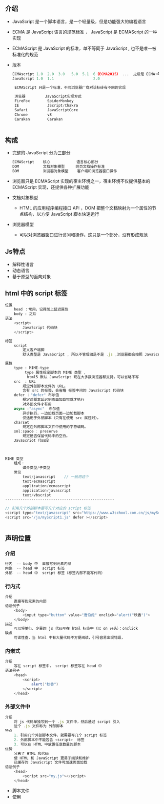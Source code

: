 ## 介绍

*   JavaScript 是一个脚本语言，是一个轻量级，但是功能强大的编程语言

*   ECMA 是 JavaScript 语言的规范标准 ， JavaScript 是 ECMAScript 的一种实现

*   ECMAScript 是 JavaScript 的标准，单不等同于 JavaScript , 也不是唯一被标准化的规范

*   版本

    ```js
    ECMAscript 1.0  2.0  3.0   5.0  5.1  6（ECMA2015） ...  之后是 ECMA+年份
    JavaScript 1.0  1.1                  2.0
    
     ECMAScript 只是一个标准，不同浏览器厂商对该标砖有不同的实现
     
     浏览器		 JavaScript实现方式
     FireFox		SpiderMonkey
     IE				JScript/Chakra
     Safari			JavaScriptCore
     Chrome			v8
     Carakan		Carakan
     
    ```

## 构成

*   完整的 JavaScript 分为三部分

    ```js
    ECMAScript    核心		    语言核心部分
    DOM           文档对象模型	 网页文档操作标准
    BOM           浏览器对象模型    客户端和浏览器窗口操作 
    ```

*   浏览器只是 ECMAScript 实现的宿主环境之一，宿主环境不仅提供基本的 ECMAScript 实现，还提供各种扩展功能

*   文档对象模型

    *    HTML 的应用程序编程接口 API ，DOM 把整个文档映射为一个属性的节点结构，以方便 JavaScript 脚本快速运行

*   浏览器模型

    *   可以对浏览器窗口进行访问和操作，这只是一个部分，没有形成规范

## Js特点

*   解释性语言
*   动态语言
*   基于原型的面向对象



## html 中的 script 标签

```js
位置
    head ：常用，记得加上延迟属性
    body : 之后
语法
    <script> 
        JavaScript 代码块
    </script>

标签
	script  
    	定义客户端脚
        默认类型是 JavaScript , 所以不管后缀是不是 .js ,浏览器都会按照 JavaScritp 解析

属性
 	type : MIME-type
    	 type 属性规定脚本的 MIME 类型 , 
          html5 默认 JavaScript 现在大多数浏览器都支持，可以省略不写 
    src  : URL
    	规定外部脚本文件的 URL。
        含有 src 的标签，会省略 标签中间的 JavaScript 代码块
    defer ："defer" 布尔值
    	规定对脚本延迟到页面加载完成才执行
        对外部文件才有用
    async :"async"  布尔值
    	异步执行，一边加载页面一边加载脚本
        仅适用于外部脚本（只有在使用 src 属性时）。
    charset
    	规定在外部脚本文件中使用的字符编码。
    xml:space : preserve
    	规定是否保留代码中的空白。
    JavaScriot 代码段
        
        
        
MIME 类型
	组成：
    	媒介类型/子类型
    常见 	
        text/javascript    // 一般用这个
        text/ecmascript
        application/ecmascript
        application/javascript
        text/vbscript
--------------------------------------------------

// 引用几个外部脚本要写几个对应的 script 标签           
<script type="text/javascript" src="https://www.w3school.com.cn/js/myScript1.js"></script>   
<script src="/js/myScript1.js" defer ></script>
	
```



## 声明位置

### 介绍

```js
行内	-- body 中  直接写到元素内部
内嵌	-- head 中  script 标签
外部  -- head 中  script 标签（标签内部不能写代码）
```

### 行内式

```js
介绍
	直接写到元素的内部
语法例子
	<body>
    	<input type="button" value="唐伯虎" onclick="alert("秋香")">
    </body>
描述
	可以将单行、少量的 js 代码写在 html 标签中（以 on 开头）：onclick
缺点
	可读性查，当 html 中有大量代码不方便阅读，引号容易出现错误，
```

### 内嵌式

```java
介绍
    写在 script 标签中， script 标签写在 head 中
语法例子
    <head>
    	<script>
    		alert("秋香")
    	</script>
    </head>
```

### 外部文件中

```js
介绍
	将 js 代码单独写到一个 .js 文件中，然后通过 script 引入
    这个 .js 文件称为 外部脚本
特点
    1. 引用几个外部脚本文件，就需要写几个 script 标签
    2. 外部脚本中不能包含 <script>  标签
    3. 可以在 HTML 中放置任意数量的脚本
优势
    分离了 HTML 和代码
    使 HTML 和 JavaScript 更易于阅读和维护
    已缓存的 JavaScript 文件可加速页面加载
语法例子
	<head>
    	<script src="my.js"></script>
    </head>
```



* 脚本文件
* 使用 <script> 标签可以导入 JavaScript 文件

## 执行

#### 浏览器执行

```java
浏览器分两部分
    渲染引擎：俗称内核，用来解析 html 和 css
    js 引擎: 俗称js解释器， 读取网页中的 js 代码，对其处理后运行
运行
    浏览器不会执行 js 代码，而而是通过 js 引擎，将代码逐行解释为机器语言，然后由计算机执行
    js 语言归为脚本语言， 会逐行执行
```

#### 执行顺序

* 单独的 JavaScript 文件不能单独运行，需要导入到网页中，通过浏览器来执行

* 顺序

    ```js
    根据 <script> 标签的位置来确定的
    1. 按照 html 页面的执行顺序，
    2. 执行到<script>,代码都被加载、解析和执行完以后，
    3. 继续解析后面的 HTML 部分，同时准备下一个代码块的执行
    
    为防止出现解析加载出现延迟，使用 defer 或者 asynic
    ```
